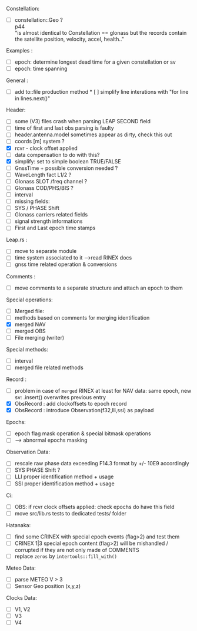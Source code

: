 Constellation:
* [ ] constellation::Geo ?    
p44   
"is almost identical to Constellation == glonass
but the records contain the satellite position, velocity, accel, health.."

Examples :
* [ ] epoch: determine longest dead time for a given constellation or sv
* [ ] epoch: time spanning

General :
* [ ] add to::file production method
* [ ] simplify line interations with "for line in lines.next()"

Header:
* [ ] some (V3) files crash when parsing LEAP SECOND field 
* [ ] time of first and last obs parsing is faulty
* [ ] header.antenna.model sometimes appear as dirty, check this out
* [ ] coords [m] system ?
* [x] rcvr - clock offset applied
 * [ ] data compensation to do with this?
 * [x] simplify: set to simple boolean TRUE/FALSE
* [ ] GnssTime + possible conversion needed ?
* [ ] WaveLength fact L1/2 ?
* [ ] Glonass SLOT /freq channel ?
* [ ] Glonass COD/PHS/BIS ?
* [ ] interval
* [ ] missing fields: 
 * [ ] SYS / PHASE Shift
 * [ ] Glonass carriers related fields
 * [ ] signal strength informations
 * [ ] First and Last epoch time stamps

Leap.rs :
* [ ] move to separate module
* [ ] time system associated to it -->read RINEX docs
* [ ] gnss time related operation & conversions

Comments :
* [ ] move comments to a separate structure and attach an epoch to them

Special operations:
* [ ] Merged file: 
 * [ ] methods based on comments for merging identification
 * [x] merged NAV
 * [ ] merged OBS
* [ ] File merging (writer)

Special methods:
* [ ] interval
* [ ] merged file related methods 

Record :
* [ ] problem in case of `merged` RINEX at least for NAV data: 
same epoch, new sv: .insert() overwrites previous entry
* [x] ObsRecord : add clockoffsets to epoch record
* [x] ObsRecord : introduce Observation(f32,lli,ssi) as payload

Epochs:
* [ ] epoch flag mask operation & special bitmask operations
 * [ ] --> abnormal epochs masking 

Observation Data:
* [ ] rescale raw phase data exceeding F14.3 format by +/- 10E9 accordingly
* [ ] SYS PHASE Shift ?
* [ ] LLI proper identification method + usage 
* [ ] SSI proper identification method + usage 

Ci:
* [ ] OBS: if rcvr clock offsets applied: check epochs do have this field
* [ ] move src/lib.rs tests to dedicated tests/ folder 

Hatanaka:
* [ ] find some CRINEX with special epoch events (flag>2) and test them
* [ ] CRINEX 1|3 special epoch content (flag>2)
will be mishandled / corrupted if they are not only made of COMMENTS
* [ ] replace `zeros` by `intertools::fill_with()` 

Meteo Data:
* [ ] parse METEO V > 3
* [ ] Sensor Geo position (x,y,z)

Clocks Data:
* [ ] V1, V2 
* [ ] V3
* [ ] V4
